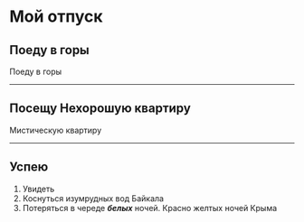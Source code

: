 # Мой отпуск

## Поеду в горы 
Поеду в горы 

---
## Посещу **__Нехорошую квартиру__**
Мистическую квартиру

---
## Успею
1. Увидеть 
2. Коснуться изумрудных вод Байкала
3. Потеряться в череде **_белых_** ночей. Красно желтых ночей Крыма